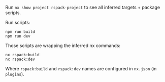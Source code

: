 Run `nx show project rspack-project` to see all inferred targets + package scripts.

Run scripts:

```shell
npm run build
npm run dev
```

Those scripts are wrapping the inferred nx commands:

```
nx rspack:build
nx rspack:dev
```

Where `rspack:build` and `rspack:dev` names are configured in `nx.json` (in `plugins`).


